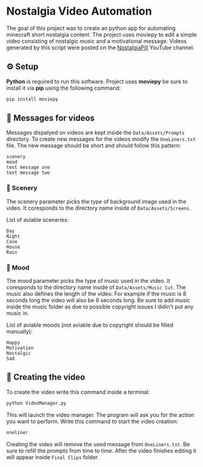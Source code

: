 # Nostalgia Video Automation

The goal of this project was to create an python app for automating minecraft short nostalgia content.
The project uses moviepy to edit a simple video consisting of nostalgic music and a motivational message.
Videos generated by this script were posted on the [NostalgiaPill](https://www.youtube.com/@NostalgiaPill404) YouTube channel.

## ⚙️ Setup

**Python** is required to run this software.
Project uses **moviepy** be sure to install it via **pip** using the following command:
```sh
pip install moviepy
```

## 💬 Messages for videos

Messages dispalyed on videos are kept inside the ``Data/Assets/Prompts`` directory.
To create new messages for the videos modify the ``OneLiners.txt`` file. The new message should be short and should follow this pattern:

```
scenery
mood
text message one
text message two
```

### 🌇 Scenery
The scenery parameter picks the type of background image used in the video. It coresponds to the directory name inside of ``Data/Assets/Screens``.

List of aviable sceneries:
```
Day
Night
Cave
House
Rain
```

### 🌆 Mood
The mood parameter picks the type of music used in the video. It coresponds to the directory name inside of ``Data/Assets/Music Cut``. The music also defines the length of the video. For example if the music is 8 seconds long the video will also be 8 seconds long. Be sure to add music inside the music folder as due to possible copyright issues I didin't put any music in.

List of aviable moods (not aviable due to copyright should be filled manually):
```
Happy
Motivation
Nostalgic
Sad
```

## 🎥 Creating the video
To create the video write this command inside a terminal:
```sh
python VideoManager.py
```
This will launch the video manager. The program will ask you for the action you want to perform. Write this command to start the video creation:
```sh
oneliner
```
Creating the video will remove the used message from ``OneLiners.txt``. Be sure to refill the prompts from time to time.
After the video finishes editing it will appear inside ``Final Clips`` folder.

